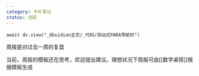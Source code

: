 ```yaml
---
category: 卡片笔记
status: 活跃
---
```

```dataviewjs
await dv.view("_Obsidian主页/_代码/流动式PARA导航栏")
```

周报是对过去一周的复盘

当前，周报的模板还在思考，欢迎提出建议。理想状况下周报可由[[数字桌搭]]根据模板生成
